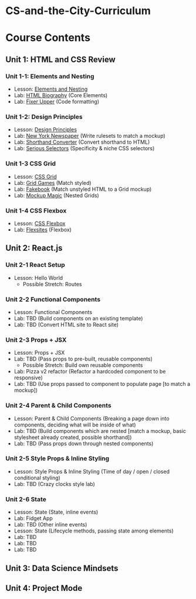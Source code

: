 # CS-and-the-City-Curriculum

# Course Contents

## Unit 1: HTML and CSS Review
### Unit 1-1: Elements and Nesting
* Lesson: [Elements and Nesting](html/1-html.md)
* Lab: <a href="https://github.com/upperlinecode/html_biography" target="_blank_">HTML Biography</a> (Core Elements)
* Lab: <a href="https://github.com/upperlinecode/FixerUpper" target="_blank_">Fixer Upper</a> (Code formatting)


### Unit 1-2: Design Principles
* Lesson: [Design Principles](html/2-html.md)
* Lab: <a href="https://github.com/upperlinecode/NewYorkNewspaper" target="_blank_">New York Newspaper</a> (Write rulesets to match a mockup)
* Lab: <a href="https://github.com/upperlinecode/ShorthandConverter" target="_blank_">Shorthand Converter</a> (Convert shorthand to HTML)
* Lab: <a href="https://github.com/upperlinecode/SeriousSelectors" target="_blank_">Serious Selectors</a> (Specificity & niche CSS selectors)

### Unit 1-3 CSS Grid
* Lesson: [CSS Grid](html/3-html.md)
* Lab: <a href="https://github.com/upperlinecode/GridGames" target="_blank_">Grid Games</a> (Match styled)
* Lab: <a href="https://github.com/upperlinecode/WebsiteEdition" target="_blank_">Fakebook</a> (Match unstyled HTML to a Grid mockup)
* Lab: <a href="https://github.com/upperlinecode/MockupMagic" target="_blank_">Mockup Magic</a> (Nested Grids)

### Unit 1-4 CSS Flexbox
* Lesson: [CSS Flexbox](html/4-html.md)
* Lab: <a href="https://github.com/upperlinecode/Flexbox" target="_blank_">Flexsites</a> (Flexbox)

## Unit 2: React.js
### Unit 2-1 React Setup
* Lesson: Hello World
	* Possible Stretch: Routes

### Unit 2-2 Functional Components
* Lesson: Functional Components
* Lab: TBD (Build components on an existing template)
* Lab: TBD (Convert HTML site to React site)

### Unit 2-3 Props + JSX
* Lesson: Props + JSX
* Lab: TBD (Pass props to pre-built, reusable components)
	* Possible Stretch: Build own reusable components
* Lab: Pizza v2 refactor (Refactor a hardcoded component to be responsive)
* Lab: TBD (Use props passed to component to populate page [to match a mockup])

### Unit 2-4 Parent & Child Components
* Lesson: Parent & Child Components (Breaking a page down into components, deciding what will be inside of what)
* Lab: TBD (Build components which are nested [match a mockup, basic stylesheet already created, possible shorthand])
* Lab: TBD (Pass props down through nested components)

### Unit 2-5 Style Props & Inline Styling
* Lesson: Style Props & Inline Styling (Time of day / open / closed conditional styling)
* Lab: TBD (Crazy clocks style lab)

### Unit 2-6 State
* Lesson: State (State, inline events)
* Lab: Fidget App
* Lab: TBD (Other inline events)
* Lesson: State (Lifecycle methods, passing state among elements)
* Lab: TBD
* Lab: TBD
* Lab: TBD

## Unit 3: Data Science Mindsets

## Unit 4: Project Mode
